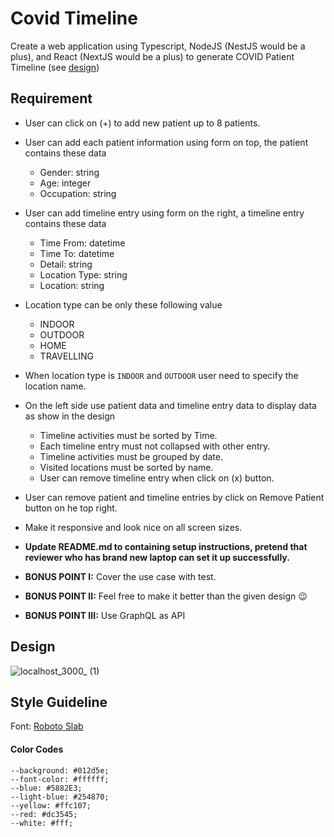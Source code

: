 # Covid Timeline
Create a web application using Typescript, NodeJS (NestJS would be a plus), and React (NextJS would be a plus) to generate COVID Patient Timeline (see [design](#design))

## Requirement
- User can click on (+) to add new patient up to 8 patients.
- User can add each patient information using form on top, the patient contains these data
  - Gender: string
  - Age: integer
  - Occupation: string
- User can add timeline entry using form on the right, a timeline entry contains these data
  - Time From: datetime
  - Time To: datetime
  - Detail: string
  - Location Type: string
  - Location: string
- Location type can be only these following value
  - INDOOR
  - OUTDOOR
  - HOME
  - TRAVELLING
- When location type is `INDOOR` and `OUTDOOR` user need to specify the location name.
- On the left side use patient data and timeline entry data to display data as show in the design
  - Timeline activities must be sorted by Time.
  - Each timeline entry must not collapsed with other entry.
  - Timeline activities must be grouped by date.
  - Visited locations must be sorted by name.
  - User can remove timeline entry when click on (x) button.
- User can remove patient and timeline entries by click on Remove Patient button on he top right.
- Make it responsive and look nice on all screen sizes.
- **Update README.md to containing setup instructions, pretend that reviewer who has brand new laptop can set it up successfully.**

- **BONUS POINT I:** Cover the use case with test.
- **BONUS POINT II:** Feel free to make it better than the given design 😉
- **BONUS POINT III:** Use GraphQL as API

## Design
![localhost_3000_ (1)](https://user-images.githubusercontent.com/1606989/138546503-b4035c95-c730-4104-ad86-68134614e937.png)


## Style Guideline
Font: [Roboto Slab](https://fonts.google.com/specimen/Roboto+Slab)
#### Color Codes
```
--background: #012d5e;
--font-color: #ffffff;
--blue: #5882E3;
--light-blue: #254870;
--yellow: #ffc107;
--red: #dc3545;
--white: #fff;
```
